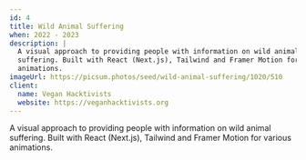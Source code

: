 ```yaml
---
id: 4
title: Wild Animal Suffering
when: 2022 - 2023
description: |
  A visual approach to providing people with information on wild animal
  suffering. Built with React (Next.js), Tailwind and Framer Motion for various
  animations.
imageUrl: https://picsum.photos/seed/wild-animal-suffering/1020/510
client:
  name: Vegan Hacktivists
  website: https://veganhacktivists.org
---
```


A visual approach to providing people with information on wild animal suffering.
Built with React (Next.js), Tailwind and Framer Motion for various animations.

